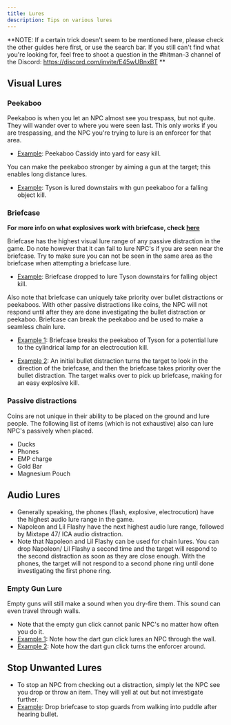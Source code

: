 ```yaml
---
title: Lures
description: Tips on various lures
---
```


**NOTE: If a certain trick doesn't seem to be mentioned here, please check the other guides here first, or use the search bar.
If you still can't find what you're looking for, feel free to shoot a question in the #hitman-3 channel of the Discord: https://discord.com/invite/E45wUBnxBT
**

## Visual Lures

### Peekaboo

Peekaboo is when you let an NPC almost see you trespass, but not quite. They will wander over to where you were seen last. This only works if you are trespassing, and the NPC you're trying to lure is an enforcer for that area.

- [Example](https://youtu.be/Oq0u4pJs2xE?t=2880): Peekaboo Cassidy into yard for easy kill.

You can make the peekaboo stronger by aiming a gun at the target; this enables long distance lures.

- [Example](https://youtu.be/rtOxUR7SW6k?list=PLflusD4O8jzP3x-aiUsCupSy0iWm8Sq1G&t=115): Tyson is lured downstairs with gun peekaboo for a falling object kill.

### Briefcase

**For more info on what explosives work with briefcase, check [here](https://imgur.com/a/VdQnRVm)**

Briefcase has the highest visual lure range of any passive distraction in the game. Do note however that it can fail to lure NPC's if you are seen near the briefcase. Try to make sure you can not be seen in the same area as the briefcase when attempting a briefcase lure.

- [Example](https://youtu.be/1_jXK9Pbg8E?t=107): Briefcase dropped to lure Tyson downstairs for falling object kill.

Also note that briefcase can uniquely take priority over bullet distractions or peekaboos. With other passive distractions like coins, the NPC will not respond until after they are done investigating the bullet distraction or peekaboo. Briefcase can break the peekaboo and be used to make a seamless chain lure.

- [Example 1](https://www.youtube.com/watch?v=GCICN86wF9M&feature=youtu.be): Briefcase breaks the peekaboo of Tyson for a potential lure to the cylindrical lamp for an electrocution kill.

- [Example 2](https://youtu.be/xbYaP_6clQQ?t=128): An initial bullet distraction turns the target to look in the direction of the briefcase, and then the briefcase takes priority over the bullet distraction. The target walks over to pick up briefcase, making for an easy explosive kill.

### Passive distractions

Coins are not unique in their ability to be placed on the ground and lure people. The following list of items (which is not exhaustive) also can lure NPC's passively when placed.

- Ducks
- Phones
- EMP charge
- Gold Bar
- Magnesium Pouch

## Audio Lures

- Generally speaking, the phones (flash, explosive, electrocution) have the highest audio lure range in the game.
- Napoleon and Lil Flashy have the next highest audio lure range, followed by Mixtape 47/ ICA audio distraction.
- Note that Napoleon and Lil Flashy can be used for chain lures. You can drop Napoleon/ Lil Flashy a second time and the target will respond to the second distraction as soon as they are close enough. With the phones, the target will not respond to a second phone ring until done investigating the first phone ring.

### Empty Gun Lure

Empty guns will still make a sound when you dry-fire them. This sound can even travel through walls.

- Note that the empty gun click cannot panic NPC's no matter how often you do it.
- [Example 1](https://youtu.be/NjJexxqp_c0?t=48): Note how the dart gun click lures an NPC through the wall.
- [Example 2](https://youtu.be/YKmnASBZl74?t=218): Note how the dart gun click turns the enforcer around.

## Stop Unwanted Lures

- To stop an NPC from checking out a distraction, simply let the NPC see you drop or throw an item. They will yell at out but not investigate further.
- [Example](https://youtu.be/gp_m9OzlHl0?t=45): Drop briefcase to stop guards from walking into puddle after hearing bullet.

